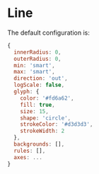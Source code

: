 # Line


The default configuration is:
```javascript
{
  innerRadius: 0,
  outerRadius: 0,
  min: 'smart',
  max: 'smart',
  direction: 'out',
  logScale: false,
  glyph: {
    color: '#fd6a62',
    fill: true,
    size: 15,
    shape: 'circle',
    strokeColor: '#d3d3d3',
    strokeWidth: 2
  },
  backgrounds: [],
  rules: [],
  axes: ...
}
```
